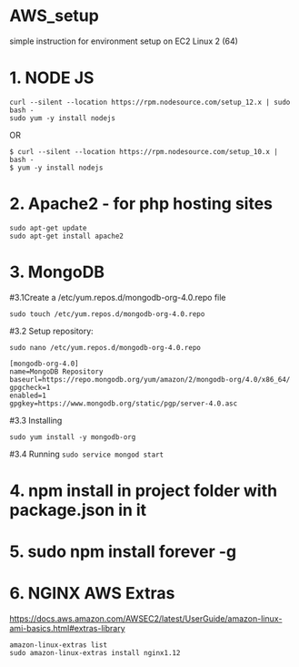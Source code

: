 # AWS_setup
simple instruction for environment setup on EC2 Linux 2 (64)


# 1. NODE JS
  ```
  curl --silent --location https://rpm.nodesource.com/setup_12.x | sudo bash -
  sudo yum -y install nodejs
  ```
  OR
  ```
  $ curl --silent --location https://rpm.nodesource.com/setup_10.x | bash -
  $ yum -y install nodejs
  ```
# 2. Apache2 - for php hosting sites
  ```
  sudo apt-get update
  sudo apt-get install apache2
  ```
# 3. MongoDB
  #3.1Create a /etc/yum.repos.d/mongodb-org-4.0.repo file 
  ```
  sudo touch /etc/yum.repos.d/mongodb-org-4.0.repo
  ```
  #3.2 Setup repository:
  ```
  sudo nano /etc/yum.repos.d/mongodb-org-4.0.repo
  ```
  ```
  [mongodb-org-4.0]
  name=MongoDB Repository
  baseurl=https://repo.mongodb.org/yum/amazon/2/mongodb-org/4.0/x86_64/
  gpgcheck=1
  enabled=1
  gpgkey=https://www.mongodb.org/static/pgp/server-4.0.asc
  ```
  #3.3 Installing 
  ```
  sudo yum install -y mongodb-org
  ```
  #3.4 Running
    ```
    sudo service mongod start
    ```

# 4. npm install in project folder with package.json in it

# 5. sudo npm install forever -g

# 6. NGINX AWS Extras
  https://docs.aws.amazon.com/AWSEC2/latest/UserGuide/amazon-linux-ami-basics.html#extras-library
  ```
  amazon-linux-extras list
  sudo amazon-linux-extras install nginx1.12
  ```
